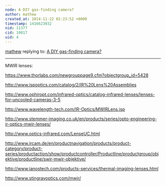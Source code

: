 ```yaml
---
node: A DIY gas-finding camera?
author: mathew
created_at: 2014-11-22 02:23:52 +0000
timestamp: 1416623032
nid: 11377
cid: 10817
uid: 4
---
```




[mathew](../profile/mathew) replying to: [A DIY gas-finding camera?](../notes/mathew/11-21-2014/a-diy-gas-finding-camera)

----
MWIR lenses:

https://www.thorlabs.com/newgrouppage9.cfm?objectgroup_id=5428

http://www.ispoptics.com/catalog/2/IR%20Lens%20Assemblies

http://www.ophiropt.com/infrared-optics/catalog-infrared-lenses/lenses-for-uncooled-cameras-3-5

http://www.wavelength-tech.com/IR-Optics/MWIRLens.jsp

http://www.stemmer-imaging.co.uk/en/products/series/opto-engineering-ir-optics-mwir-lenses/

http://www.optics-infrared.com/LenseUC.html

http://www.ircam.de/en/productnavigation/products/product-category/product-series/productaction/show/productcontroller/Productline/productgroup/objektive/productline/swir-mwir-objektive/

http://www.janostech.com/products-services/thermal-imaging-lenses.html

http://www.stingrayoptics.com/mwir/
